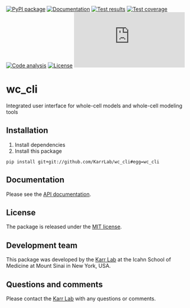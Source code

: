 [![PyPI package](https://img.shields.io/pypi/v/wc_cli.svg)](https://pypi.python.org/pypi/wc_cli)
[![Documentation](https://readthedocs.org/projects/wc_cli/badge/?version=latest)](http://docs.karrlab.org/wc_cli)
[![Test results](https://circleci.com/gh/KarrLab/wc_cli.svg?style=shield)](https://circleci.com/gh/KarrLab/wc_cli)
[![Test coverage](https://coveralls.io/repos/github/KarrLab/wc_cli/badge.svg)](https://coveralls.io/github/KarrLab/wc_cli)
[![Code analysis](https://api.codeclimate.com/v1/badges/74c0313fb9f544b892d0/maintainability)](https://codeclimate.com/github/KarrLab/wc_cli)
[![License](https://img.shields.io/github/license/KarrLab/wc_cli.svg)](LICENSE)
![Analytics](https://ga-beacon.appspot.com/UA-86759801-1/wc_cli/README.md?pixel)

# wc_cli

Integrated user interface for whole-cell models and whole-cell modeling tools

## Installation
1. Install dependencies
2. Install this package
  ```
  pip install git+git://github.com/KarrLab/wc_cli#egg=wc_cli
  ```

## Documentation
Please see the [API documentation](http://docs.karrlab.org/wc_cli).

## License
The package is released under the [MIT license](LICENSE).

## Development team
This package was developed by the [Karr Lab](http://www.karrlab.org) at the Icahn School of Medicine at Mount Sinai in New York, USA.

## Questions and comments
Please contact the [Karr Lab](http://www.karrlab.org) with any questions or comments.